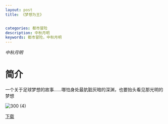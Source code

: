 ```yaml
---
layout: post
title: 《梦想为王》


categories: 都市冒险
description: 中秋月明
keywords: 都市冒险，中秋月明
---
```


*中秋月明*

# 简介

一个关于足球梦想的故事......哪怕身处最肮脏灰暗的深渊，也要抬头看见那光明的梦想

![300 (4)](http://tva2.sinaimg.cn/large/008dGP0Fgy1gu35g724exj308c0b474p.jpg)

[下载](https://link.jscdn.cn/1drv/aHR0cHM6Ly8xZHJ2Lm1zL3QvcyFBaGU2R2dNWmVFb2poVFJBSVRmSTJCTHc2NjFMP2U9eEJHYWFN.txt)

